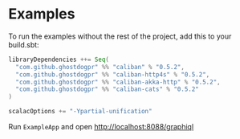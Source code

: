 # Examples

To run the examples without the rest of the project, add this to your build.sbt:

```scala
libraryDependencies ++= Seq(
  "com.github.ghostdogpr" %% "caliban" % "0.5.2",
  "com.github.ghostdogpr" %% "caliban-http4s" % "0.5.2",
  "com.github.ghostdogpr" %% "caliban-akka-http" % "0.5.2",
  "com.github.ghostdogpr" %% "caliban-cats" % "0.5.2"
)

scalacOptions += "-Ypartial-unification"
```

Run `ExampleApp` and open [http://localhost:8088/graphiql](http://localhost:8088/graphiql)
